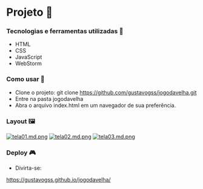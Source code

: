 # Projeto 🚀

### Tecnologias e ferramentas utilizadas 🤖
- HTML
- CSS
- JavaScript
- WebStorm

### Como usar 🔌
- Clone o projeto: git clone https://github.com/gustavogss/jogodavelha.git
- Entre na pasta jogodavelha
- Abra o arquivo index.html em um navegador de sua preferência.

### Layout 🖼️

[![tela01.md.png](https://gustavosouza.dev.br/images/images/2021/04/10/tela01.md.png)](https://gustavosouza.dev.br/images/image/3ph)
[![tela02.md.png](https://gustavosouza.dev.br/images/images/2021/04/10/tela02.md.png)](https://gustavosouza.dev.br/images/image/cRp)
[![tela03.md.png](https://gustavosouza.dev.br/images/images/2021/04/10/tela03.md.png)](https://gustavosouza.dev.br/images/image/4ue)

### Deploy 🎮
- Divirta-se:

https://gustavogss.github.io/jogodavelha/

